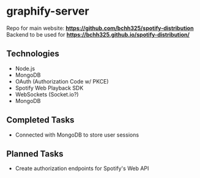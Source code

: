 # graphify-server

Repo for main website: **https://github.com/bchh325/spotify-distribution**
Backend to be used for **https://bchh325.github.io/spotify-distribution/**

## Technologies 
* Node.js
* MongoDB
* OAuth (Authorization Code w/ PKCE)
* Spotify Web Playback SDK
* WebSockets (Socket.io?)
* MongoDB

## Completed Tasks
* Connected with MongoDB to store user sessions

## Planned Tasks
* Create authorization endpoints for Spotify's Web API
